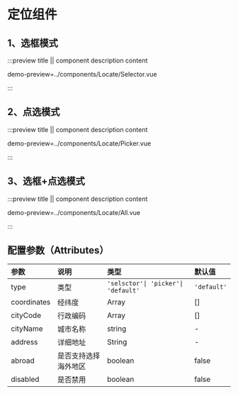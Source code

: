 # 定位组件

## 1、选框模式

:::preview title || component description content

demo-preview=../components/Locate/Selector.vue

:::

## 2、点选模式

:::preview title || component description content

demo-preview=../components/Locate/Picker.vue

:::


## 3、选框+点选模式

:::preview title || component description content

demo-preview=../components/Locate/All.vue

:::

## 配置参数（Attributes）

| 参数 | 说明 | 类型 | 默认值 |
|:-|:-|:-|:-|
| type | 类型 | `'selsctor'\| 'picker'\| 'default'` | `'default'` |
| coordinates | 经纬度 | Array | [] |
| cityCode | 行政编码 | Array | [] |
| cityName | 城市名称 | string | - |
| address | 详细地址 | String | - |
| abroad | 是否支持选择海外地区 | boolean | false |
| disabled | 是否禁用 | boolean | false |
